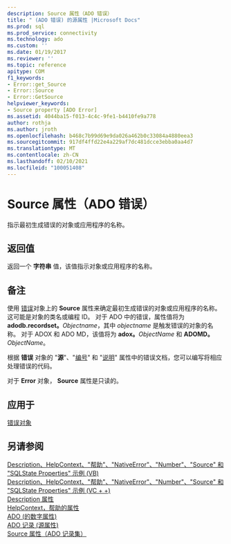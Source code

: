 ```yaml
---
description: Source 属性（ADO 错误）
title: " (ADO 错误) 的源属性 |Microsoft Docs"
ms.prod: sql
ms.prod_service: connectivity
ms.technology: ado
ms.custom: ''
ms.date: 01/19/2017
ms.reviewer: ''
ms.topic: reference
apitype: COM
f1_keywords:
- Error::get_Source
- Error::Source
- Error::GetSource
helpviewer_keywords:
- Source property [ADO Error]
ms.assetid: 4044ba15-f013-4c4c-9fe1-b4410fe9a778
author: rothja
ms.author: jroth
ms.openlocfilehash: b468c7b99d69e9da026a462b0c33084a4880eea3
ms.sourcegitcommit: 917df4ffd22e4a229af7dc481dcce3ebba0aa4d7
ms.translationtype: MT
ms.contentlocale: zh-CN
ms.lasthandoff: 02/10/2021
ms.locfileid: "100051408"
---
```

# <a name="source-property-ado-error"></a>Source 属性（ADO 错误）
指示最初生成错误的对象或应用程序的名称。  
  
## <a name="return-value"></a>返回值  
 返回一个 **字符串** 值，该值指示对象或应用程序的名称。  
  
## <a name="remarks"></a>备注  
 使用 [错误](./error-object.md)对象上的 **Source** 属性来确定最初生成错误的对象或应用程序的名称。 这可能是对象的类名或编程 ID。 对于 ADO 中的错误，属性值将为 **adodb.recordset。**_Objectname_，其中 *objectname* 是触发错误的对象的名称。 对于 ADOX 和 ADO MD，该值将为 **adox。**_ObjectName_ 和 **ADOMD。**_ObjectName_。  
  
 根据 **错误** 对象的 "**源**"、"[编号](./number-property-ado.md)" 和 "[说明](./description-property.md)" 属性中的错误文档，您可以编写将相应处理错误的代码。  
  
 对于 **Error** 对象， **Source** 属性是只读的。  
  
## <a name="applies-to"></a>应用于  
 [错误对象](./error-object.md)  
  
## <a name="see-also"></a>另请参阅  
 [Description、HelpContext、"帮助"、"NativeError"、"Number"、"Source" 和 "SQLState Properties" 示例 (VB) ](./description-helpcontext-helpfile-nativeerror-number-source-example-vb.md)   
 [Description、HelpContext、"帮助"、"NativeError"、"Number"、"Source" 和 "SQLState Properties" 示例 (VC + +) ](./description-helpcontext-helpfile-nativeerror-number-source-example-vc.md)   
 [Description 属性](./description-property.md)   
 [HelpContext，帮助的属性](./helpcontext-helpfile-properties.md)   
 [ADO (的数字属性) ](./number-property-ado.md)   
 [ADO 记录 (源属性) ](./source-property-ado-record.md)   
 [Source 属性（ADO 记录集）](./source-property-ado-recordset.md)